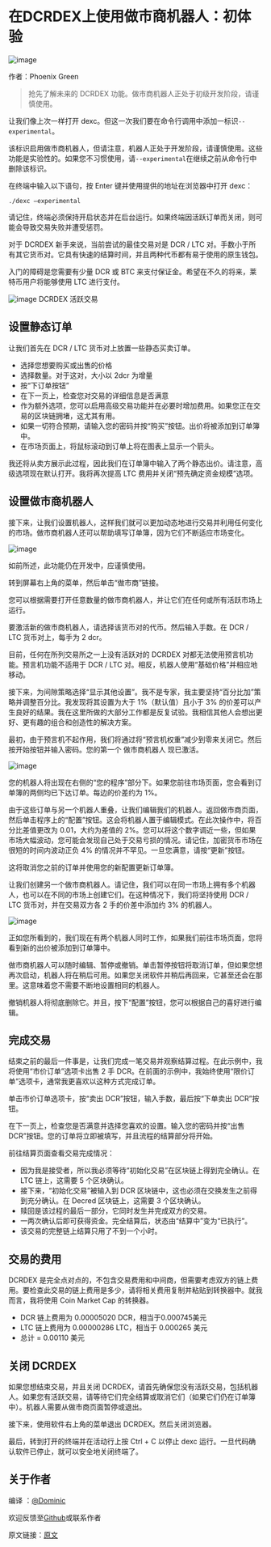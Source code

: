 # 在DCRDEX上使用做市商机器人：初体验

![image](https://github.com/DominicTing/articles/blob/master/img/Using_Market_Maker_Bots_on_Decentralised_Exchange_First_Look/Using%20Market%20Maker%20Bots.jpg)

作者：Phoenix Green

> 抢先了解未来的 DCRDEX 功能。做市商机器人正处于初级开发阶段，请谨慎使用。

让我们像上次一样打开 dexc。但这一次我们要在命令行调用中添加一标识`--experimental`。

该标识启用做市商机器人，但请注意，机器人正处于开发阶段，请谨慎使用。这些功能是实验性的。如果您不习惯使用，请`--experimental`在继续之前从命令行中删除该标识。

在终端中输入以下语句，按 Enter 键并使用提供的地址在浏览器中打开 dexc：

`./dexc —experimental`

请记住，终端必须保持开启状态并在后台运行。如果终端因活跃订单而关闭，则可能会导致交易失败并遭受惩罚。

对于 DCRDEX 新手来说，当前尝试的最佳交易对是 DCR / LTC 对。手数小于所有其它货币对。它具有快速的结算时间，并且两种代币都有易于使用的原生钱包。

入门的障碍是您需要有少量 DCR 或 BTC 来支付保证金。希望在不久的将来，莱特币用户将能够使用 LTC 进行支付。

![image](https://github.com/DominicTing/articles/blob/master/img/Using_Market_Maker_Bots_on_Decentralised_Exchange_First_Look/DCRDEX-Overview.jpg)
DCRDEX 活跃交易


## 设置静态订单

让我们首先在 DCR / LTC 货币对上放置一些静态买卖订单。

* 选择您想要购买或出售的价格
* 选择数量。对于这对，大小以 2dcr 为增量
* 按“下订单按钮”
* 在下一页上，检查您对交易的详细信息是否满意
* 作为额外选项，您可以启用高级交易功能并在必要时增加费用。如果您正在交易的区块链拥堵，这尤其有用。
* 如果一切符合预期，请输入您的密码并按“购买”按钮。出价将被添加到订单簿中。
* 在市场页面上，将鼠标滚动到订单上将在图表上显示一个箭头。

我还将从卖方展示此过程，因此我们在订单簿中输入了两个静态出价。请注意，高级选项现在默认打开。我将再次提高 LTC 费用并关闭“预先确定资金规模”选项。


## 设置做市商机器人

接下来，让我们设置机器人，这样我们就可以更加动态地进行交易并利用任何变化的市场。做市商机器人还可以帮助填写订单簿，因为它们不断适应市场变化。

![image](https://github.com/DominicTing/articles/blob/master/img/Using_Market_Maker_Bots_on_Decentralised_Exchange_First_Look/Create-a-Market-maker.png)

如前所述，此功能仍在开发中，应谨慎使用。

转到屏幕右上角的菜单，然后单击“做市商”链接。

您可以根据需要打开任意数量的做市商机器人，并让它们在任何或所有活跃市场上运行。

要激活新的做市商机器人，请选择该货币对的代币。然后输入手数。在 DCR / LTC 货币对上，每手为 2 dcr。

目前，任何在所列交易所之一上没有活跃对的 DCRDEX 对都无法使用预言机功能。预言机功能不适用于 DCR / LTC 对。相反，机器人使用“基础价格”并相应地移动。

接下来，为间隙策略选择“显示其他设置”。我不是专家，我主要坚持“百分比加”策略并调整百分比。我发现将其设置为大于 1%（默认值）且小于 3% 的价差可以产生良好的结果。我在这里所做的大部分工作都是反复试验。我相信其他人会想出更好、更有趣的组合和创造性的解决方案。

最初，由于预言机不起作用，我们将通过将“预言机权重”减少到零来关闭它。然后按开始按钮并输入密码。您的第一个 做市商机器人 现已激活。

![image](https://github.com/DominicTing/articles/blob/master/img/Using_Market_Maker_Bots_on_Decentralised_Exchange_First_Look/Market-maker-bot-settings.png)

您的机器人将出现在右侧的“您的程序”部分下。如果您前往市场页面，您会看到订单簿的两侧均已下达订单。每边的价差约为 1%。

由于这些订单与另一个机器人重叠，让我们编辑我们的机器人。返回做市商页面，然后单击程序上的“配置”按钮。这会将机器人置于编辑模式。在此次操作中，将百分比差值更改为 0.01，大约为差值的 2%。您可以将这个数字调近一些，但如果市场大幅波动，您可能会发现自己处于交易亏损的情况。请记住，加密货币市场在很短的时间内波动正负 4% 的情况并不罕见。一旦您满意，请按“更新”按钮。

这将取消您之前的订单并使用您的新配置更新订单簿。

让我们创建另一个做市商机器人。请记住，我们可以在同一市场上拥有多个机器人，也可以在不同的市场上创建它们。在这种情况下，我们将坚持使用 DCR / LTC 货币对，并在交易双方各 2 手的价差中添加约 3% 的机器人。

![image](https://github.com/DominicTing/articles/blob/master/img/Using_Market_Maker_Bots_on_Decentralised_Exchange_First_Look/Two-active-market-maker-bots.png)

正如您所看到的，我们现在有两个机器人同时工作，如果我们前往市场页面，您将看到新的出价被添加到订单簿中。

做市商机器人可以随时编辑、暂停或撤销。单击暂停按钮将取消订单，但如果您想再次启动，机器人将在稍后可用。如果您关闭软件并稍后再回来，它甚至还会在那里。这意味着您不需要不断地设置相同的机器人。

撤销机器人将彻底删除它。并且，按下“配置”按钮，您可以根据自己的喜好进行编辑。


## 完成交易

结束之前的最后一件事是，让我们完成一笔交易并观察结算过程。在此示例中，我将使用“市价订单”选项卡出售 2 手 DCR。在前面的示例中，我始终使用“限价订单”选项卡，通常我更喜欢以这种方式完成订单。

单击市价订单选项卡，按“卖出 DCR”按钮，输入手数，最后按“下单卖出 DCR”按钮。

在下一页上，检查您是否满意并选择您喜欢的设置。输入您的密码并按“出售 DCR”按钮。您的订单将立即被填写，并且流程的结算部分将开始。

前往结算页面查看交易完成情况：

* 因为我是接受者，所以我必须等待“初始化交易”在区块链上得到完全确认。在 LTC 链上，这需要 5 个区块确认。
* 接下来，“初始化交易”被输入到 DCR 区块链中，这也必须在交换发生之前得到充分确认。在 Decred 区块链上，这需要 3 个区块确认。
* 赎回是该过程的最后一部分，它同时发生并完成双方的交易。
* 一两次确认后即可获得资金。完全结算后，状态由“结算中”变为“已执行”。
* 该交易的完整链上结算只用了不到一个小时。

## 交易的费用

DCRDEX 是完全点对点的，不包含交易费用和中间商，但需要考虑双方的链上费用。要检查此交易的链上费用是多少，请将相关费用复制并粘贴到转换器中。就我而言，我将使用 Coin Market Cap 的转换器。

* DCR 链上费用为 0.00005020 DCR，相当于0.000745美元
* LTC 链上费用为 0.00000286 LTC，相当于 0.000265 美元
* 总计 = 0.00110 美元


## 关闭 DCRDEX

如果您想结束交易，并且关闭 DCRDEX，请首先确保您没有活跃交易，包括机器人。如果您有活跃交易，请等待它们完全结算或取消它们（如果它们仍在订单簿中）。机器人需要从做市商页面暂停或退出。

接下来，使用软件右上角的菜单退出 DCRDEX。然后关闭浏览器。

最后，转到打开的终端并在活动行上按 Ctrl + C 以停止 dexc 运行。一旦代码确认软件已停止，就可以安全地关闭终端了。

## 关于作者

编译 ：[@Dominic](https://twitter.com/wanbihou)

欢迎反馈至[Github](https://github.com/DominicTing)或联系作者

原文链接：[原文](https://www.cypherpunktimes.com/using-market-maker-bots-on-decentralised-exchange-first-look/)












